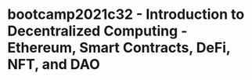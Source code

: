 # bootcamp2021c32 - Introduction to Decentralized Computing - Ethereum, Smart Contracts, DeFi, NFT, and DAO
